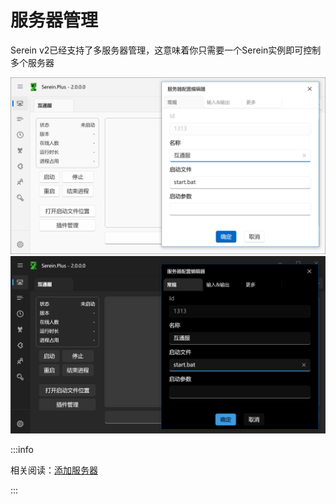 # 服务器管理

Serein v2已经支持了多服务器管理，这意味着你只需要一个Serein实例即可控制多个服务器

![服务器管理](./servers.png#light)
![服务器管理](./servers_dark.png#dark)

:::info

相关阅读：[添加服务器](../tutorial/rookie/add_server)

:::

